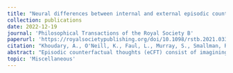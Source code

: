 ```yaml
---
title: "Neural differences between internal and external episodic counterfactual thoughts"
collection: publications
date: 2022-12-19
journal: 'Philosophical Transactions of the Royal Society B'
paperurl: 'https://royalsocietypublishing.org/doi/10.1098/rstb.2021.0337'
citation: "Khoudary, A., O'Neill, K., Faul, L., Murray, S., Smallman, R., & De Brigard, F. (2022). Neural differences between internal and external episodic counterfactual thoughts. Philosophical Transactions of the Royal Society B, 377(1866), 20210337."
abstract: "Episodic counterfactual thoughts (eCFT) consist of imagining alternative outcomes to past experiences. A common sub-class of eCFT—upward eCFT—involves imagining how past negative experiences could have been better, either because one could have done something differently (internal) or because something about the circumstances could have been different (external). Although previous neuroimaging research has shown that the brain's default mode network (DMN) supports upward eCFT, it is unclear how it is differentially recruited during internal versus external upward eCFT. We collected functional magnetic resonance imaging data while participants remembered negative autobiographical memories, generated either internal or external upward eCFT for the memory, and then rated the plausibility, perceived control and difficulty of eCFT generation. Both internal and external eCFT engaged midline regions of cingulate cortex, a central node of the DMN. Most activity differentiating eCFT, however, occurred outside the DMN. External eCFT engaged cuneus, angular gyrus and precuneus, whereas internal eCFT engaged posterior cingulate and precentral gyrus. Angular gyrus and precuneus were additionally sensitive to perceived plausibility of external eCFT, while postcentral gyrus and insula activity scaled with perceived plausibility of internal eCFT. These results highlight the key brain regions that might be involved in cases of maladaptive mental simulations.<br><br>This article is part of the theme issue ‘Thinking about possibilities: mechanisms, ontogeny, functions and phylogeny’."
topic: 'Miscellaneous'
---
```


